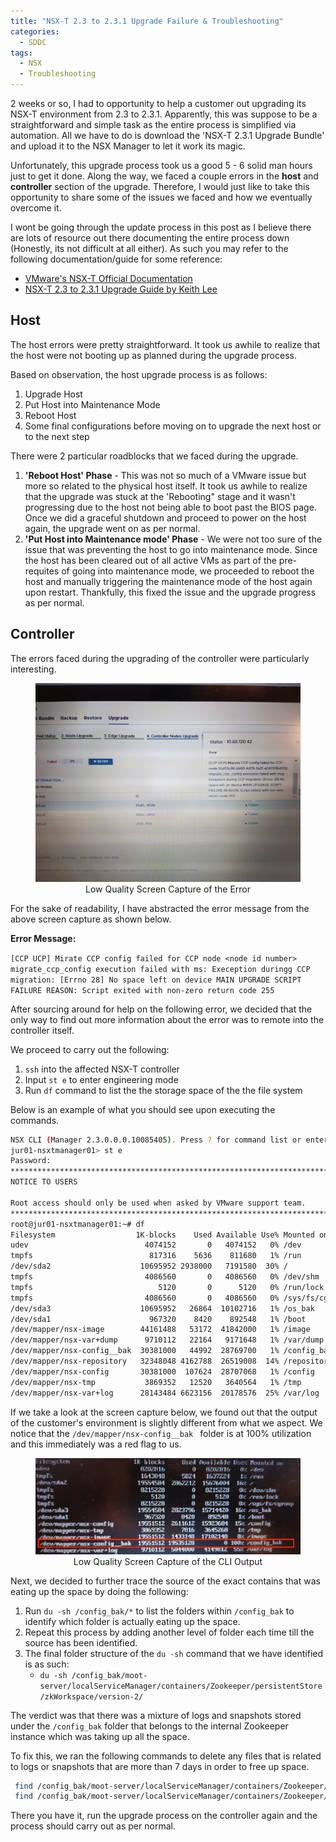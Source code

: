 ```yaml
---
title: "NSX-T 2.3 to 2.3.1 Upgrade Failure & Troubleshooting"
categories: 
  - SDDC
tags:
  - NSX
  - Troubleshooting
---
```


2 weeks or so, I had to opportunity to help a customer out upgrading its NSX-T environment from 2.3 to 2.3.1. Apparently, this was suppose to be a straightforward and simple task as the entire process is simplified via automation. All we have to do is download the 'NSX-T 2.3.1 Upgrade Bundle' and upload it to the NSX Manager to let it work its magic.

Unfortunately, this upgrade process took us a good 5 - 6 solid man hours just to get it done. Along the way, we faced a couple errors in the **host** and **controller** section of the upgrade. Therefore, I would just like to take this opportunity to share some of the issues we faced and how we eventually overcome it.

I wont be going through the update process in this post as I believe there are lots of resource out there documenting the entire process down (Honestly, its not difficult at all either). As such you may refer to the following documentation/guide for some reference:
- [VMware's NSX-T Official Documentation](https://docs.vmware.com/en/VMware-NSX-T-Data-Center/2.3/com.vmware.nsxt.upgrade.doc/GUID-E04242D7-EF09-4601-8906-3FA77FBB06BD.html)
- [NSX-T 2.3 to 2.3.1 Upgrade Guide by Keith Lee](http://keithlee.ie/2018/12/24/upgrade-nsx-t-from-2-3-to-2-3-1/)

## Host
The host errors were pretty straightforward. It took us awhile to realize that the host were not booting up as planned during the upgrade process. 

Based on observation, the host upgrade process is as follows:
1. Upgrade Host
2. Put Host into Maintenance Mode
3. Reboot Host
4. Some final configurations before moving on to upgrade the next host or to the next step

There were 2 particular roadblocks that we faced during the upgrade.
1. **'Reboot Host' Phase** - This was not so much of a VMware issue but more so related to the physical host itself. It took us awhile to realize that the upgrade was stuck at the 'Rebooting" stage and it wasn't progressing due to the host not being able to boot past the BIOS page. Once we did a graceful shutdown and proceed to power on the host again, the upgrade went on as per normal. 
2. **'Put Host into Maintenance mode' Phase** - We were not too sure of the issue that was preventing the host to go into maintenance mode. Since the host has been cleared out of all active VMs as part of the pre-requites of going into maintenance mode, we proceeded to reboot the host and manually triggering the maintenance mode of the host again upon restart. Thankfully, this fixed the issue and the upgrade progress as per normal.

## Controller

The errors faced during the upgrading of the controller were particularly interesting.

<figure class="align-center">
  <a href="/assets/images/nsx-t-upgrade/image001.jpg"><img src="/assets/images/nsx-t-upgrade/image001.jpg" alt="Upgrade Error"></a>
  <figcaption style="text-align: center;">Low Quality Screen Capture of the Error</figcaption>
</figure> 

For the sake of readability, I have abstracted the error message from the above screen capture as shown below.

**Error Message:**

``
[CCP UCP] Mirate CCP config failed for CCP node <node id number> migrate_ccp_config execution failed with ms: Exeception duringg CCP migration: [Errno 28] No space left on device MAIN UPGRADE SCRIPT FAILURE REASON: Script exited with non-zero return code 255
``

After sourcing around for help on the following error, we decided that the only way to find out more information about the error was to remote into the controller itself.

We proceed to carry out the following:
1. ``ssh`` into the affected NSX-T controller
2. Input ``st e`` to enter engineering mode
3. Run ``df`` command to list the the storage space of the the file system

Below is an example of what you should see upon executing the commands.

```bash
NSX CLI (Manager 2.3.0.0.0.10085405). Press ? for command list or enter: help
jur01-nsxtmanager01> st e
Password: 
***************************************************************************
NOTICE TO USERS

Root access should only be used when asked by VMware support team.
***************************************************************************
root@jur01-nsxtmanager01:~# df
Filesystem                  1K-blocks    Used Available Use% Mounted on
udev                          4074152       0   4074152   0% /dev
tmpfs                          817316    5636    811680   1% /run
/dev/sda2                    10695952 2938000   7191580  30% /
tmpfs                         4086560       0   4086560   0% /dev/shm
tmpfs                            5120       0      5120   0% /run/lock
tmpfs                         4086560       0   4086560   0% /sys/fs/cgroup
/dev/sda3                    10695952   26864  10102716   1% /os_bak
/dev/sda1                      967320    8420    892548   1% /boot
/dev/mapper/nsx-image        44161488   53172  41842000   1% /image
/dev/mapper/nsx-var+dump      9710112   22164   9171648   1% /var/dump
/dev/mapper/nsx-config__bak  30381000   44992  28769700   1% /config_bak
/dev/mapper/nsx-repository   32348048 4162788  26519008  14% /repository
/dev/mapper/nsx-config       30381000  107624  28707068   1% /config
/dev/mapper/nsx-tmp           3869352   12520   3640564   1% /tmp
/dev/mapper/nsx-var+log      28143484 6623156  20178576  25% /var/log
```

If we take a look at the screen capture below, we found out that the output of the customer's environment is slightly different from what we aspect. We notice that the ``/dev/mapper/nsx-config__bak `` folder is at 100% utilization and this immediately was a red flag to us.

<figure class="align-center">
  <a href="/assets/images/nsx-t-upgrade/image002-edit.jpg"><img src="/assets/images/nsx-t-upgrade/image002-edit.jpg" alt="Upgrade Error"></a>
  <figcaption style="text-align: center;">Low Quality Screen Capture of the CLI Output</figcaption>
</figure> 

Next, we decided to further trace the source of the exact contains that was eating up the space by doing the following:

1. Run ``du -sh /config_bak/*`` to list the folders within ``/config_bak`` to identify which folder is actually eating up the space.
2. Repeat this process by adding another level of folder each time till the source has been identified.
3. The final folder structure of the ``du -sh`` command that we have identified is as such:
	* ``du -sh /config_bak/moot-server/localServiceManager/containers/Zookeeper/persistentStore/zkWorkspace/version-2/`` 

The verdict was that there was a mixture of logs and snapshots stored under the ``/config_bak`` folder that belongs to the internal Zookeeper instance which was taking up all the space.

To fix this, we ran the following commands to delete any files that is related to logs or snapshots that are more than 7 days in order to free up space.

```bash
 find /config_bak/moot-server/localServiceManager/containers/Zookeeper/persistentStore/zkWorkspace/version-2/log* -mtime +30 -exec rm -f {} \;
 find /config_bak/moot-server/localServiceManager/containers/Zookeeper/persistentStore/zkWorkspace/version-2/snapshot.* -mtime +30 -exec rm -f {} \;
 ```

 There you have it, run the upgrade process on the controller again and the process should carry out as per normal.

